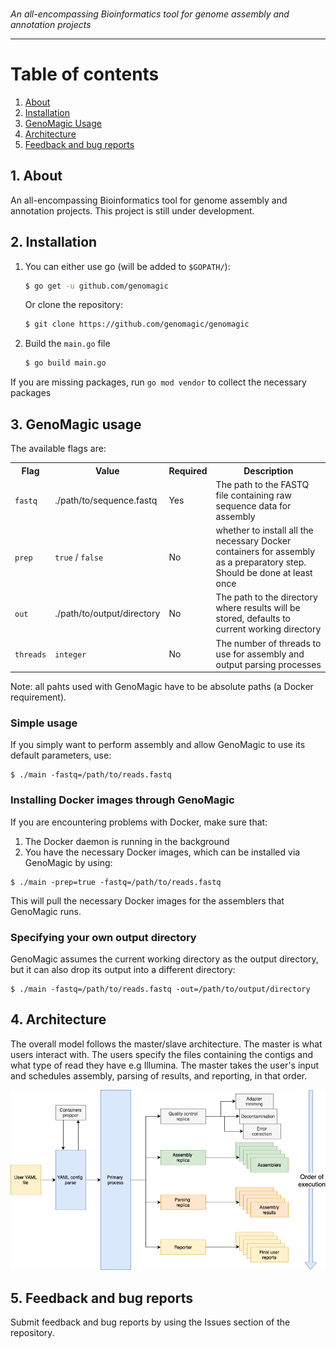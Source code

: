<p style="align-content: center">
    <img src="https://user-images.githubusercontent.com/19979068/77257398-9cedfe80-6c39-11ea-890a-9167ffd1b374.png" alt="">
    <br /><i>An all-encompassing Bioinformatics tool for genome assembly and annotation projects</i><br>
</p>

---

# Table of contents

1. [About](#1-about) </br>
1. [Installation](#2-installation)
1. [GenoMagic Usage](#3-genomagic-usage)
1. [Architecture](#4-architecture)
1. [Feedback and bug reports](#5-feedback-and-bug-reports)

## 1. About

An all-encompassing Bioinformatics tool for genome assembly and annotation projects. 
This project is still under development.
 
## 2. Installation

1. You can either use go (will be added to `$GOPATH/`):
    ```sh
    $ go get -u github.com/genomagic
    ```
    
    Or clone the repository:  
    ```sh
    $ git clone https://github.com/genomagic/genomagic
    ```
2. Build the `main.go` file
    ```sh
    $ go build main.go
    ```

If you are missing packages, run `go mod vendor` to collect the necessary packages

## 3. GenoMagic usage
The available flags are:
 
<table>
    <tr>
        <th>Flag</th>
        <th>Value</th>
        <th>Required</th>
        <th>Description</th>
    </tr>
    <tr>
        <td><code>fastq</code></td>
        <td>./path/to/sequence.fastq</td>
        <td>Yes</td>
        <td>The path to the FASTQ file containing raw sequence data for assembly</td>
    </tr>
    <tr>
        <td><code>prep</code></td>
        <td><code>true</code> / <code>false</code></td>
        <td>No</td>
        <td>whether to install all the necessary Docker containers for assembly as a preparatory step. 
            Should be done at least once</td>
    </tr>
    <tr>
        <td><code>out</code></td>
        <td>./path/to/output/directory</td>
        <td>No</td>
        <td>The path to the directory where results will be stored, defaults to current working directory</td>
    </tr>
    <tr>
        <td><code>threads</code></td>
        <td><code>integer</code></td>
        <td>No</td>
        <td>The number of threads to use for assembly and output parsing processes</td>
    </tr>
</table>

Note: all pahts used with GenoMagic have to be absolute paths (a Docker requirement).

### Simple usage
If you simply want to perform assembly and allow GenoMagic to use its default parameters, use:
```
$ ./main -fastq=/path/to/reads.fastq
```

### Installing Docker images through GenoMagic
If you are encountering problems with Docker, make sure that:
1. The Docker daemon is running in the background
1. You have the necessary Docker images, which can be installed via GenoMagic by using:
```
$ ./main -prep=true -fastq=/path/to/reads.fastq
```
This will pull the necessary Docker images for the assemblers that GenoMagic runs.

### Specifying your own output directory
GenoMagic assumes the current working directory as the output directory, but it can also drop its output into a 
different directory:
```
$ ./main -fastq=/path/to/reads.fastq -out=/path/to/output/directory
``` 

## 4. Architecture

The overall model follows the master/slave architecture. The master is what users interact with. 
The users specify the files containing the contigs and what type of read they have e.g Illumina. 
The master takes the user's input and schedules assembly, parsing of results, and reporting, in that order. 

![](./architecture.png)

## 5. Feedback and bug reports
Submit feedback and bug reports by using the Issues section of the repository.

